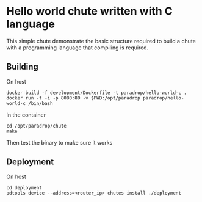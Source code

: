 Hello world chute written with C language
===================================================
This simple chute demonstrate the basic structure required to build a chute with a programming language that compiling is required.


Building
--------

On host
```
docker build -f development/Dockerfile -t paradrop/hello-world-c .
docker run -t -i -p 8080:80 -v $PWD:/opt/paradrop paradrop/hello-world-c /bin/bash
```

In the container
```
cd /opt/paradrop/chute
make
```

Then test the binary to make sure it works

Deployment
-----------
On host
```
cd deployment
pdtools device --address=<router_ip> chutes install ./deployment
```

